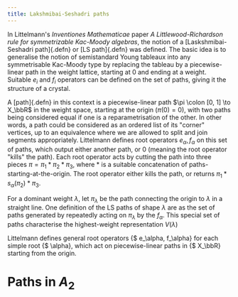 ```yaml
---
title: Lakshmibai-Seshadri paths
---
```


<script type="module">
    import Paths from './Paths.svelte'

    new Paths({target: document.getElementById('Paths')})
</script>

<style>
    section > figure {
        height: min(90vh, 800px);
    }
</style>

In Littelmann's *Inventiones Mathematicae* paper *A Littlewood-Richardson rule for symmetrizable Kac-Moody algebras*, the notion of a [Laskshmibai-Seshadri path]{.defn} or [LS path]{.defn} was defined. The basic idea is to generalise the notion of semistandard Young tableaux into any symmetrisable Kac-Moody type by replacing the tableau by a piecewise-linear path in the weight lattice, starting at 0 and ending at a weight. Suitable $e_i$ and $f_i$ operators can be defined on the set of paths, giving it the structure of a crystal.

A [path]{.defn} in this context is a piecewise-linear path $\pi \colon [0, 1] \to X_\bbR$ in the weight space, starting at the origin ($\pi(0) = 0$), with two paths being considered equal if one is a reparametrisation of the other. In other words, a path could be considered as an ordered list of its "corner" vertices, up to an equivalence where we are allowed to split and join segments appropriately. Littelmann defines root operators $e_\alpha, f_\alpha$ on this set of paths, which output either another path, or $0$ (meaning the root operator "kills" the path). Each root operator acts by cutting the path into three pieces $\pi = \pi_1 * \pi_2 * \pi_3$, where $*$ is a suitable concatenation of paths-starting-at-the-origin. The root operator either kills the path, or returns $\pi_1 * s_\alpha(\pi_2) * \pi_3$.

For a dominant weight $\lambda$, let $\pi_\lambda$ be the path connecting the origin to $\lambda$ in a straight line. One definition of the LS paths of shape $\lambda$ are as the set of paths generated by repeatedly acting on $\pi_\lambda$ by the $f_\alpha$. This special set of paths characterise the highest-weight representation $V(\lambda)$

Littelmann defines general root operators {$ e_\alpha, f_\alpha} for each simple root {$ \alpha}, which act on piecewise-linear paths in {$ X_\bbR} starting from the origin.

# Paths in $A_2$

<figure id="Paths"></figure>
